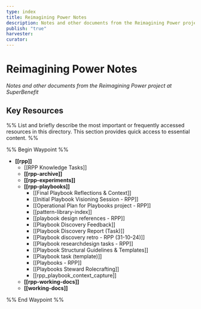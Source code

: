 ```yaml
---
type: index
title: Reimagining Power Notes
description: Notes and other documents from the Reimagining Power project at SuperBenefit
publish: "true"
harvester: 
curator:
---
```

# Reimagining Power Notes

_Notes and other documents from the Reimagining Power project at SuperBenefit_

## Key Resources

%% List and briefly describe the most important or frequently accessed resources in this directory. This section provides quick access to essential content. %%


%% Begin Waypoint %%
- **[[rpp]]**
  - [[RPP Knowledge Tasks]]
  - **[[rpp-archive]]**
  - **[[rpp-experiments]]**
  - **[[rpp-playbooks]]**
    - [[Final Playbook Reflections & Context]]
    - [[Initial Playbook Visioning Session - RPP]]
    - [[Operational Plan for Playbooks project - RPP]]
    - [[pattern-library-index]]
    - [[playbook design references - RPP]]
    - [[Playbook Discovery Feedback]]
    - [[Playbook Discovery Report (Task)]]
    - [[Playbook discovery retro - RPP (31-10-24)]]
    - [[Playbook researchdesign tasks - RPP]]
    - [[Playbook Structural Guidelines & Templates]]
    - [[Playbook task (template)]]
    - [[Playbooks - RPP]]
    - [[Playbooks Steward Rolecrafting]]
    - [[rpp_playbook_context_capture]]
  - **[[rpp-working-docs]]**
  - **[[working-docs]]**

%% End Waypoint %%